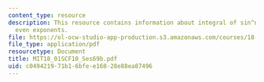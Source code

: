 ```yaml
---
content_type: resource
description: This resource contains information about integral of sin^n(x) cos^m(x),
  even exponents.
file: https://ol-ocw-studio-app-production.s3.amazonaws.com/courses/18-01sc-single-variable-calculus-fall-2010/c049421971b16bfee16828e88ea87496_MIT18_01SCF10_Ses69b.pdf
file_type: application/pdf
resourcetype: Document
title: MIT18_01SCF10_Ses69b.pdf
uid: c0494219-71b1-6bfe-e168-28e88ea87496
---
```

